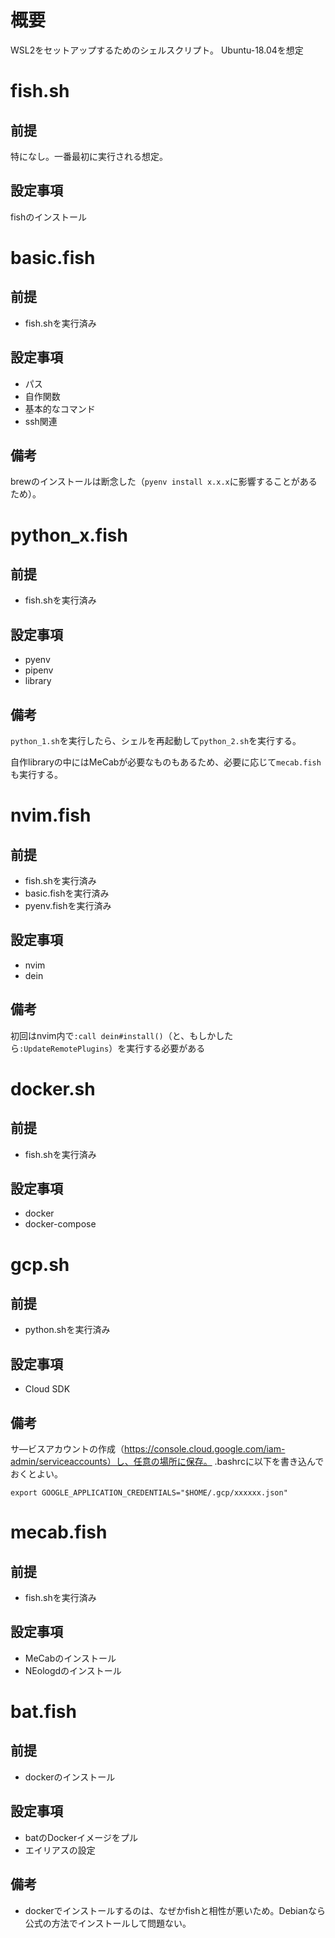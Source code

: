 # 概要
WSL2をセットアップするためのシェルスクリプト。
Ubuntu-18.04を想定

# fish.sh
## 前提
特になし。一番最初に実行される想定。

## 設定事項
fishのインストール

# basic.fish
## 前提
- fish.shを実行済み

## 設定事項
- パス
- 自作関数
- 基本的なコマンド
- ssh関連

## 備考
brewのインストールは断念した（`pyenv install x.x.x`に影響することがあるため）。

# python_x.fish
## 前提
- fish.shを実行済み

## 設定事項
- pyenv
- pipenv
- library

## 備考
`python_1.sh`を実行したら、シェルを再起動して`python_2.sh`を実行する。

自作libraryの中にはMeCabが必要なものもあるため、必要に応じて`mecab.fish`も実行する。

# nvim.fish
## 前提
- fish.shを実行済み
- basic.fishを実行済み
- pyenv.fishを実行済み

## 設定事項
- nvim
- dein

## 備考
初回はnvim内で`:call dein#install()`（と、もしかしたら`:UpdateRemotePlugins`）を実行する必要がある

# docker.sh
## 前提
- fish.shを実行済み

## 設定事項
- docker
- docker-compose

# gcp.sh
## 前提
- python.shを実行済み

## 設定事項
- Cloud SDK

## 備考
サ―ビスアカウントの作成（https://console.cloud.google.com/iam-admin/serviceaccounts）し、任意の場所に保存。
.bashrcに以下を書き込んでおくとよい。
```
export GOOGLE_APPLICATION_CREDENTIALS="$HOME/.gcp/xxxxxx.json"
```

# mecab.fish
## 前提
- fish.shを実行済み

## 設定事項
- MeCabのインストール
- NEologdのインストール

# bat.fish
## 前提
- dockerのインストール

## 設定事項
- batのDockerイメージをプル
- エイリアスの設定

## 備考
- dockerでインストールするのは、なぜかfishと相性が悪いため。Debianなら公式の方法でインストールして問題ない。
